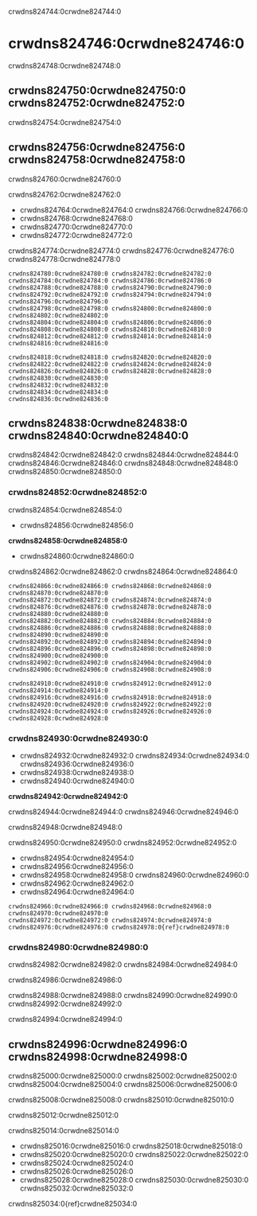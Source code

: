 crwdns824744:0crwdne824744:0
# crwdns824746:0crwdne824746:0

crwdns824748:0crwdne824748:0

## crwdns824750:0crwdne824750:0 crwdns824752:0crwdne824752:0

crwdns824754:0crwdne824754:0

## crwdns824756:0crwdne824756:0 crwdns824758:0crwdne824758:0

crwdns824760:0crwdne824760:0

crwdns824762:0crwdne824762:0

* crwdns824764:0crwdne824764:0 crwdns824766:0crwdne824766:0
* crwdns824768:0crwdne824768:0
* crwdns824770:0crwdne824770:0
* crwdns824772:0crwdne824772:0

crwdns824774:0crwdne824774:0 crwdns824776:0crwdne824776:0 crwdns824778:0crwdne824778:0

```{figure} ../../figures/github-basic-diagram.jpg
crwdns824780:0crwdne824780:0 crwdns824782:0crwdne824782:0
crwdns824784:0crwdne824784:0 crwdns824786:0crwdne824786:0 crwdns824788:0crwdne824788:0 crwdns824790:0crwdne824790:0
crwdns824792:0crwdne824792:0 crwdns824794:0crwdne824794:0 crwdns824796:0crwdne824796:0
crwdns824798:0crwdne824798:0 crwdns824800:0crwdne824800:0 crwdns824802:0crwdne824802:0
crwdns824804:0crwdne824804:0 crwdns824806:0crwdne824806:0
crwdns824808:0crwdne824808:0 crwdns824810:0crwdne824810:0
crwdns824812:0crwdne824812:0 crwdns824814:0crwdne824814:0 crwdns824816:0crwdne824816:0

crwdns824818:0crwdne824818:0 crwdns824820:0crwdne824820:0
crwdns824822:0crwdne824822:0 crwdns824824:0crwdne824824:0
crwdns824826:0crwdne824826:0 crwdns824828:0crwdne824828:0 crwdns824830:0crwdne824830:0
crwdns824832:0crwdne824832:0
crwdns824834:0crwdne824834:0
crwdns824836:0crwdne824836:0
```

## crwdns824838:0crwdne824838:0 crwdns824840:0crwdne824840:0

crwdns824842:0crwdne824842:0 crwdns824844:0crwdne824844:0 crwdns824846:0crwdne824846:0 crwdns824848:0crwdne824848:0 crwdns824850:0crwdne824850:0

### crwdns824852:0crwdne824852:0
crwdns824854:0crwdne824854:0

* crwdns824856:0crwdne824856:0

**crwdns824858:0crwdne824858:0**

* crwdns824860:0crwdne824860:0

crwdns824862:0crwdne824862:0 crwdns824864:0crwdne824864:0

```{figure} ../../figures/github-readme-before-edit.jpg
crwdns824866:0crwdne824866:0 crwdns824868:0crwdne824868:0
crwdns824870:0crwdne824870:0
crwdns824872:0crwdne824872:0 crwdns824874:0crwdne824874:0
crwdns824876:0crwdne824876:0 crwdns824878:0crwdne824878:0 crwdns824880:0crwdne824880:0
crwdns824882:0crwdne824882:0 crwdns824884:0crwdne824884:0
crwdns824886:0crwdne824886:0 crwdns824888:0crwdne824888:0 crwdns824890:0crwdne824890:0
crwdns824892:0crwdne824892:0 crwdns824894:0crwdne824894:0
crwdns824896:0crwdne824896:0 crwdns824898:0crwdne824898:0 crwdns824900:0crwdne824900:0
crwdns824902:0crwdne824902:0 crwdns824904:0crwdne824904:0
crwdns824906:0crwdne824906:0 crwdns824908:0crwdne824908:0
```

```{figure} ../../figures/github-readme-after-edit.jpg
crwdns824910:0crwdne824910:0 crwdns824912:0crwdne824912:0
crwdns824914:0crwdne824914:0
crwdns824916:0crwdne824916:0 crwdns824918:0crwdne824918:0
crwdns824920:0crwdne824920:0 crwdns824922:0crwdne824922:0
crwdns824924:0crwdne824924:0 crwdns824926:0crwdne824926:0 crwdns824928:0crwdne824928:0
```

### crwdns824930:0crwdne824930:0

* crwdns824932:0crwdne824932:0 crwdns824934:0crwdne824934:0 crwdns824936:0crwdne824936:0
* crwdns824938:0crwdne824938:0
* crwdns824940:0crwdne824940:0


**crwdns824942:0crwdne824942:0**

crwdns824944:0crwdne824944:0 crwdns824946:0crwdne824946:0

crwdns824948:0crwdne824948:0

crwdns824950:0crwdne824950:0 crwdns824952:0crwdne824952:0

* crwdns824954:0crwdne824954:0
* crwdns824956:0crwdne824956:0
* crwdns824958:0crwdne824958:0 crwdns824960:0crwdne824960:0
* crwdns824962:0crwdne824962:0
* crwdns824964:0crwdne824964:0

```{figure} ../../figures/github-edited-readme.jpg
crwdns824966:0crwdne824966:0 crwdns824968:0crwdne824968:0
crwdns824970:0crwdne824970:0
crwdns824972:0crwdne824972:0 crwdns824974:0crwdne824974:0 crwdns824976:0crwdne824976:0 crwdns824978:0{ref}crwdne824978:0
```
### crwdns824980:0crwdne824980:0
crwdns824982:0crwdne824982:0 crwdns824984:0crwdne824984:0

crwdns824986:0crwdne824986:0

crwdns824988:0crwdne824988:0 crwdns824990:0crwdne824990:0 crwdns824992:0crwdne824992:0

crwdns824994:0crwdne824994:0

## crwdns824996:0crwdne824996:0 crwdns824998:0crwdne824998:0

crwdns825000:0crwdne825000:0 crwdns825002:0crwdne825002:0 crwdns825004:0crwdne825004:0 crwdns825006:0crwdne825006:0

crwdns825008:0crwdne825008:0 crwdns825010:0crwdne825010:0

crwdns825012:0crwdne825012:0

crwdns825014:0crwdne825014:0

* crwdns825016:0crwdne825016:0 crwdns825018:0crwdne825018:0
* crwdns825020:0crwdne825020:0 crwdns825022:0crwdne825022:0
* crwdns825024:0crwdne825024:0
* crwdns825026:0crwdne825026:0
* crwdns825028:0crwdne825028:0 crwdns825030:0crwdne825030:0 crwdns825032:0crwdne825032:0

crwdns825034:0{ref}crwdne825034:0
